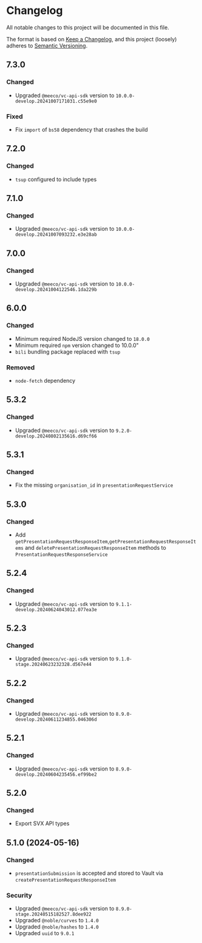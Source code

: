 # Changelog

All notable changes to this project will be documented in this file.

The format is based on [Keep a Changelog](https://keepachangelog.com/en/1.0.0/),
and this project (loosely) adheres to [Semantic Versioning](https://semver.org/spec/v2.0.0.html).

## 7.3.0

### Changed

- Upgraded `@meeco/vc-api-sdk` version to `10.0.0-develop.20241007171031.c55e9e0`

### Fixed

- Fix `import` of `bs58` dependency that crashes the build

## 7.2.0

### Changed

- `tsup` configured to include types

## 7.1.0

### Changed

- Upgraded `@meeco/vc-api-sdk` version to `10.0.0-develop.20241007093232.e3e28ab`

## 7.0.0

### Changed

- Upgraded `@meeco/vc-api-sdk` version to `10.0.0-develop.20241004122546.1da229b`

## 6.0.0

### Changed

- Minimum required NodeJS version changed to `18.0.0`
- Minimum required `npm` version changed to 10.0.0"
- `bili` bundling package replaced with `tsup`

### Removed

- `node-fetch` dependency

###

## 5.3.2

### Changed

- Upgraded `@meeco/vc-api-sdk` version to `9.2.0-develop.20240802135616.d69cf66`

## 5.3.1

### Changed

- Fix the missing `organisation_id` in `presentationRequestService`

## 5.3.0

### Changed

- Add `getPresentationRequestResponseItem`,`getPresentationRequestResponseItems` and `deletePresentationRequestResponseItem` methods to `PresentationRequestResponseService`

## 5.2.4

### Changed

- Upgraded `@meeco/vc-api-sdk` version to `9.1.1-develop.20240624043012.077ea3e`

## 5.2.3

### Changed

- Upgraded `@meeco/vc-api-sdk` version to `9.1.0-stage.20240623232328.d567e44`

## 5.2.2

### Changed

- Upgraded `@meeco/vc-api-sdk` version to `8.9.0-develop.20240611234855.046306d`

## 5.2.1

### Changed

- Upgraded `@meeco/vc-api-sdk` version to `8.9.0-develop.20240604235456.ef99be2`

## 5.2.0

### Changed

- Export SVX API types

## 5.1.0 (2024-05-16)

### Changed

- `presentationSubmission` is accepted and stored to Vault via `createPresentationRequestResponseItem`

### Security

- Upgraded `@meeco/vc-api-sdk` version to `8.9.0-stage.20240515182527.8dee922`
- Upgraded `@noble/curves` to `1.4.0`
- Upgraded `@noble/hashes` to `1.4.0`
- Upgraded `uuid` to `9.0.1`
